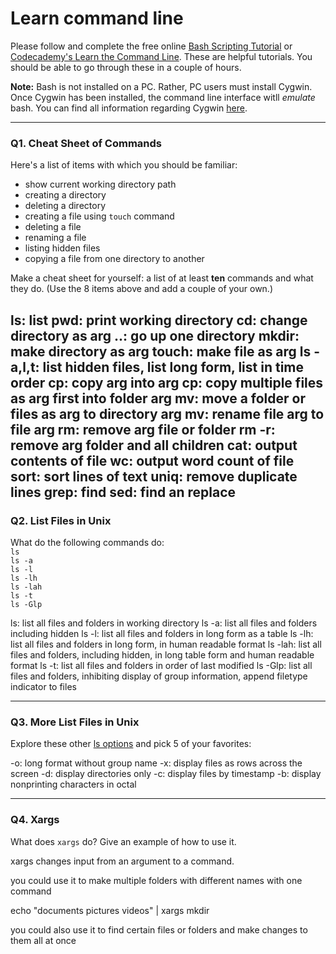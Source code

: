 # Learn command line

Please follow and complete the free online [Bash Scripting Tutorial](https://ryanstutorials.net/bash-scripting-tutorial/) or [Codecademy's Learn the Command Line](https://www.codecademy.com/learn/learn-the-command-line). These are helpful tutorials. You should be able to go through these in a couple of hours.

**Note:** Bash is not installed on a PC. Rather, PC users must install Cygwin. Once Cygwin has been installed, the command line interface witll _emulate_ bash. You can find all information regarding Cygwin [here](https://www.cygwin.com/).

---

### Q1.  Cheat Sheet of Commands  

Here's a list of items with which you should be familiar:  
* show current working directory path
* creating a directory
* deleting a directory
* creating a file using `touch` command
* deleting a file
* renaming a file
* listing hidden files
* copying a file from one directory to another

Make a cheat sheet for yourself: a list of at least **ten** commands and what they do.  (Use the 8 items above and add a couple of your own.)  

> >
ls: list
pwd: print working directory
cd: change directory as arg
..: go up one directory
mkdir: make directory as arg
touch: make file as arg
ls -a,l,t: list hidden files, list long form, list in time order
cp: copy arg into arg
cp: copy multiple files as arg first into folder arg
mv: move a folder or files as arg to directory arg
mv: rename file arg to file arg
rm: remove arg file or folder
rm -r: remove arg folder and all children
cat: output contents of file
wc: output word count of file
sort: sort lines of text 
uniq: remove duplicate lines
grep: find
sed: find an replace
---

### Q2.  List Files in Unix   

What do the following commands do:  
`ls`  
`ls -a`  
`ls -l`  
`ls -lh`  
`ls -lah`  
`ls -t`  
`ls -Glp`  

> > 
ls: list all files and folders in working directory
ls -a: list all files and folders including hidden 
ls -l: list all files and folders in long form as a table
ls -lh: list all files and folders in long form, in human readable format
ls -lah: list all files and folders, including hidden, in long table form and human readable format
ls -t: list all files and folders in order of last modified
ls -Glp: list all files and folders, inhibiting display of group information, append filetype indicator to files

---

### Q3.  More List Files in Unix  

Explore these other [ls options](http://www.techonthenet.com/unix/basic/ls.php) and pick 5 of your favorites:

> > 
-o: long format without group name
-x: display files as rows across the screen
-d: display directories only
-c: display files by timestamp
-b: display nonprinting characters in octal


---

### Q4.  Xargs   

What does `xargs` do? Give an example of how to use it.

> >
 
xargs changes input from an argument to a command. 

you could use it to make multiple folders with different names with one command 

echo "documents pictures videos" | xargs mkdir

you could also use it to find certain files or folders and make changes to them all at once
